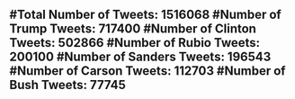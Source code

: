 #Total Number of Tweets: 1516068 
#Number of Trump Tweets: 717400
#Number of Clinton Tweets: 502866
#Number of Rubio Tweets: 200100
#Number of Sanders Tweets: 196543
#Number of Carson Tweets: 112703
#Number of Bush Tweets: 77745
---
